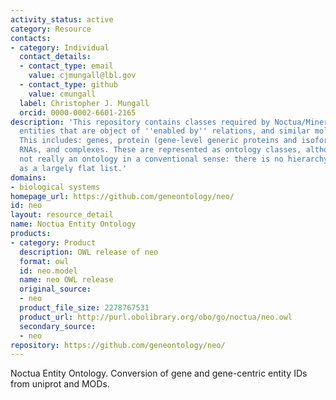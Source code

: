 ```yaml
---
activity_status: active
category: Resource
contacts:
- category: Individual
  contact_details:
  - contact_type: email
    value: cjmungall@lbl.gov
  - contact_type: github
    value: cmungall
  label: Christopher J. Mungall
  orcid: 0000-0002-6601-2165
description: 'This repository contains classes required by Noctua/Minerva for representing
  entities that are object of ''enabled by'' relations, and similar molecular relationships.
  This includes: genes, protein (gene-level generic proteins and isoforms), functional
  RNAs, and complexes. These are represented as ontology classes, although NEO is
  not really an ontology in a conventional sense: there is no hierarchy, it is organized
  as a largely flat list.'
domains:
- biological systems
homepage_url: https://github.com/geneontology/neo/
id: neo
layout: resource_detail
name: Noctua Entity Ontology
products:
- category: Product
  description: OWL release of neo
  format: owl
  id: neo.model
  name: neo OWL release
  original_source:
  - neo
  product_file_size: 2278767531
  product_url: http://purl.obolibrary.org/obo/go/noctua/neo.owl
  secondary_source:
  - neo
repository: https://github.com/geneontology/neo/
---
```

Noctua Entity Ontology. Conversion of gene and gene-centric entity IDs from uniprot and MODs.